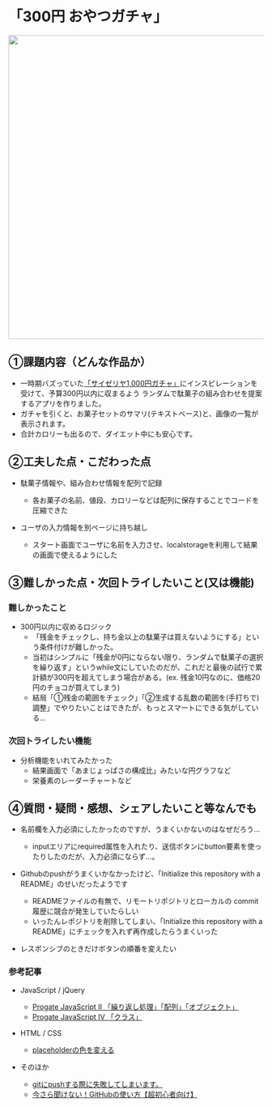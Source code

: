 # 「300円 おやつガチャ」

<img src ="https://user-images.githubusercontent.com/113824527/199662219-b63cb411-639b-4003-ae58-b2cae771c671.png" width="600px">

## ①課題内容（どんな作品か）
- 一時期バズっていた[「サイゼリヤ1,000円ガチャ」](https://saizeriya-1000yen.marusho.io/)にインスピレーションを受けて、予算300円以内に収まるよう ランダムで駄菓子の組み合わせを提案するアプリを作りました。
- ガチャを引くと、お菓子セットのサマリ(テキストベース)と、画像の一覧が表示されます。
- 合計カロリーも出るので、ダイエット中にも安心です。

## ②工夫した点・こだわった点
- 駄菓子情報や、組み合わせ情報を配列で記録
  - 各お菓子の名前、値段、カロリーなどは配列に保存することでコードを圧縮できた

- ユーザの入力情報を別ページに持ち越し
  - スタート画面でユーザに名前を入力させ、localstorageを利用して結果の画面で使えるようにした

## ③難しかった点・次回トライしたいこと(又は機能)
### 難しかったこと
- 300円以内に収めるロジック
  - 「残金をチェックし、持ち金以上の駄菓子は買えないようにする」という条件付けが難しかった。
  - 当初はシンプルに「残金が0円にならない限り、ランダムで駄菓子の選択を繰り返す」というwhile文にしていたのだが、これだと最後の試行で累計額が300円を超えてしまう場合がある。(ex. 残金10円なのに、価格20円のチョコが買えてしまう)
  - 結局「①残金の範囲をチェック」「②生成する乱数の範囲を(手打ちで)調整」でやりたいことはできたが、もっとスマートにできる気がしている…

### 次回トライしたい機能
- 分析機能をいれてみたかった
  - 結果画面で「あまじょっぱさの構成比」みたいな円グラフなど
  - 栄養素のレーダーチャートなど

## ④質問・疑問・感想、シェアしたいこと等なんでも
- 名前欄を入力必須にしたかったのですが、うまくいかないのはなぜだろう…
  - inputエリアにrequired属性を入れたり、送信ボタンにbutton要素を使ったりしたのだが、入力必須にならず…。

- Githubのpushがうまくいかなかったけど、「Initialize this repository with a README」のせいだったようです
  - READMEファイルの有無で、リモートリポジトリとローカルの commit履歴に競合が発生していたらしい
  - いったんレポジトリを削除してしまい、「Initialize this repository with a README」にチェックを入れず再作成したらうまくいった

- レスポンシブのときだけボタンの順番を変えたい

###  参考記事
- JavaScript / jQuery
  - [Progate JavaScript II 「繰り返し処理」「配列」「オブジェクト」](https://prog-8.com/lessons/es6/study/2)
  - [Progate JavaScript IV 「クラス」](https://prog-8.com/lessons/es6/study/4)

- HTML / CSS
  - [placeholderの色を変える](https://code-kitchen.dev/css/placeholder/)

- そのほか
  - [gitにpushする際に失敗してしまいます。](https://teratail.com/questions/187949)
  - [今さら聞けない！GitHubの使い方【超初心者向け】](https://magazine.techacademy.jp/magazine/6235#ta-toc-4)

